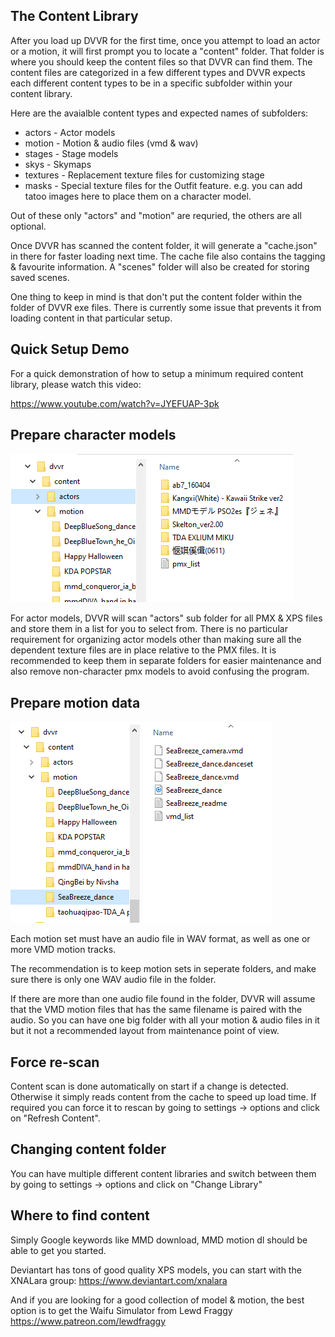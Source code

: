 ## The Content Library
After you load up DVVR for the first time, once you attempt to load an actor or a motion, it will first prompt you to locate a "content" folder. That folder is where you should keep the content files so that DVVR can find them. The content files are categorized in a few different types and DVVR expects each different content types to be in a specific subfolder within your content library.


Here are the avaialble content types and expected names of subfolders:
* actors - Actor models 
* motion - Motion & audio files (vmd & wav)
* stages - Stage models 
* skys - Skymaps
* textures - Replacement texture files for customizing stage
* masks - Special texture files for the Outfit feature. e.g. you can add tatoo images here to place them on a character model. 


Out of these only "actors" and "motion" are requried, the others are all optional. 


Once DVVR has scanned the content folder, it will generate a "cache.json" in there for faster loading next time. The cache file also contains the tagging & favourite information. A "scenes" folder will also be created for storing saved scenes. 


One thing to keep in mind is that don't put the content folder within the folder of DVVR exe files. There is currently some issue that prevents it from loading content in that particular setup. 


## Quick Setup Demo

For a quick demonstration of how to setup a minimum required content library, please watch this video: 

https://www.youtube.com/watch?v=JYEFUAP-3pk



## Prepare character models

![Example of actors folder](/pages/content_actors.PNG)

For actor models, DVVR will scan "actors" sub folder for all PMX & XPS files and store them in a list for you to select from. There is no particular requirement for organizing actor models other than making sure all the dependent texture files are in place relative to the PMX files. It is recommended to keep them in separate folders for easier maintenance and also remove non-character pmx models to avoid confusing the program. 

## Prepare motion data

![Example of motion folder](/pages/content_motion.PNG)

Each motion set must have an audio file in WAV format, as well as one or more VMD motion tracks. 

The recommendation is to keep motion sets in seperate folders, and make sure there is only one WAV audio file in the folder. 

If there are more than one audio file found in the folder, DVVR will assume that the VMD motion files that has the same filename is paired with the audio. So you can have one big folder with all your motion & audio files in it but it not a recommended layout from maintenance point of view.


## Force re-scan
Content scan is done automatically on start if a change is detected. Otherwise it simply reads content from the cache to speed up load time. If required you can force it to rescan by going to settings -> options and click on "Refresh Content".


## Changing content folder
You can have multiple different content libraries and switch between them by going to settings -> options and click on "Change Library"


## Where to find content

Simply Google keywords like MMD download, MMD motion dl should be able to get you started. 

Deviantart has tons of good quality XPS models, you can start with the XNALara group: https://www.deviantart.com/xnalara  

And if you are looking for a good collection of model & motion, the best option is to get the Waifu Simulator from Lewd Fraggy
https://www.patreon.com/lewdfraggy

